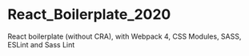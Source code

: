 # React_Boilerplate_2020

React boilerplate (without CRA), with Webpack 4, CSS Modules, SASS, ESLint and Sass Lint
